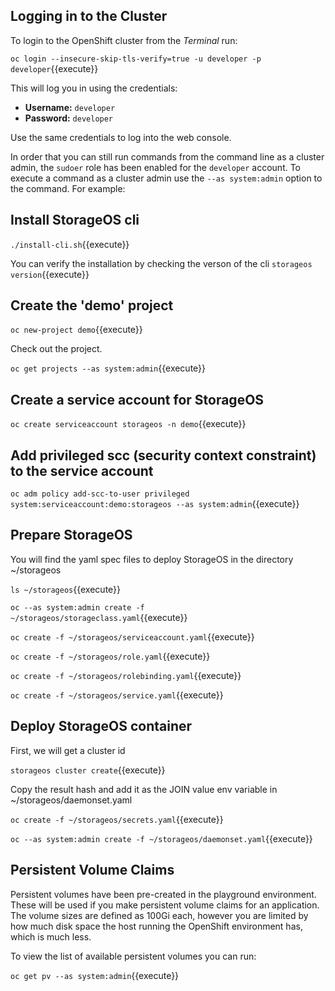 ## Logging in to the Cluster

To login to the OpenShift cluster from the _Terminal_ run:

``oc login --insecure-skip-tls-verify=true -u developer -p developer``{{execute}}


This will log you in using the credentials:

* **Username:** ``developer``
* **Password:** ``developer``

Use the same credentials to log into the web console.

In order that you can still run commands from the command line as a cluster
admin, the ``sudoer`` role has been enabled for the ``developer`` account.
To execute a command as a cluster admin use the ``--as system:admin`` option
to the command. For example:

## Install StorageOS cli

``./install-cli.sh``{{execute}}

You can verify the installation by checking the verson of the cli ``storageos version``{{execute}}


## Create the 'demo' project

``oc new-project demo``{{execute}}

Check out the project.

``oc get projects --as system:admin``{{execute}}

## Create a service account for StorageOS

``oc create serviceaccount storageos -n demo``{{execute}}

## Add privileged scc (security context constraint) to the service account

``oc adm policy add-scc-to-user privileged system:serviceaccount:demo:storageos --as system:admin``{{execute}}


## Prepare StorageOS

You will find the yaml spec files to deploy StorageOS in the directory ~/storageos 

``ls ~/storageos``{{execute}}

``oc --as system:admin create -f ~/storageos/storageclass.yaml``{{execute}}

``oc create -f ~/storageos/serviceaccount.yaml``{{execute}}

``oc create -f ~/storageos/role.yaml``{{execute}}

``oc create -f ~/storageos/rolebinding.yaml``{{execute}}

``oc create -f ~/storageos/service.yaml``{{execute}}

## Deploy StorageOS container

First, we will get a cluster id

``storageos cluster create``{{execute}}

Copy the result hash and add it as the JOIN value env variable in ~/storageos/daemonset.yaml

``oc create -f ~/storageos/secrets.yaml``{{execute}}

``oc --as system:admin create -f ~/storageos/daemonset.yaml``{{execute}}

## Persistent Volume Claims

Persistent volumes have been pre-created in the playground environment.
These will be used if you make persistent volume claims for an application.
The volume sizes are defined as 100Gi each, however you are limited by how
much disk space the host running the OpenShift environment has, which is
much less.

To view the list of available persistent volumes you can run:

``oc get pv --as system:admin``{{execute}}

